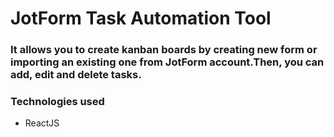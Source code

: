 # JotForm Task Automation Tool
### It allows you to create kanban boards by creating new form or importing an existing one from JotForm account.Then, you can add, edit and delete tasks.
### Technologies used
- ReactJS
